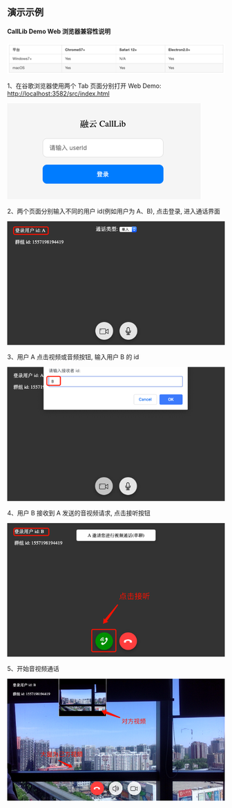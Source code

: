 ## 演示示例

#### CallLib Demo Web 浏览器兼容性说明

![](./images/compatible.png)

1、在谷歌浏览器使用两个 Tab 页面分别打开 Web Demo: [http://localhost:3582/src/index.html](http://localhost:3582/src/index.html)

![](./images/login.png)

2、两个页面分别输入不同的用户 id(例如用户为 A、B), 点击登录, 进入通话界面

![](./images/call.png)

3、用户 A 点击视频或音频按钮, 输入用户 B 的 id

![](./images/call-other.png)

4、用户 B 接收到 A 发送的音视频请求, 点击接听按钮

![](./images/accept.png)

5、开始音视频通话

![](./images/finished.png)